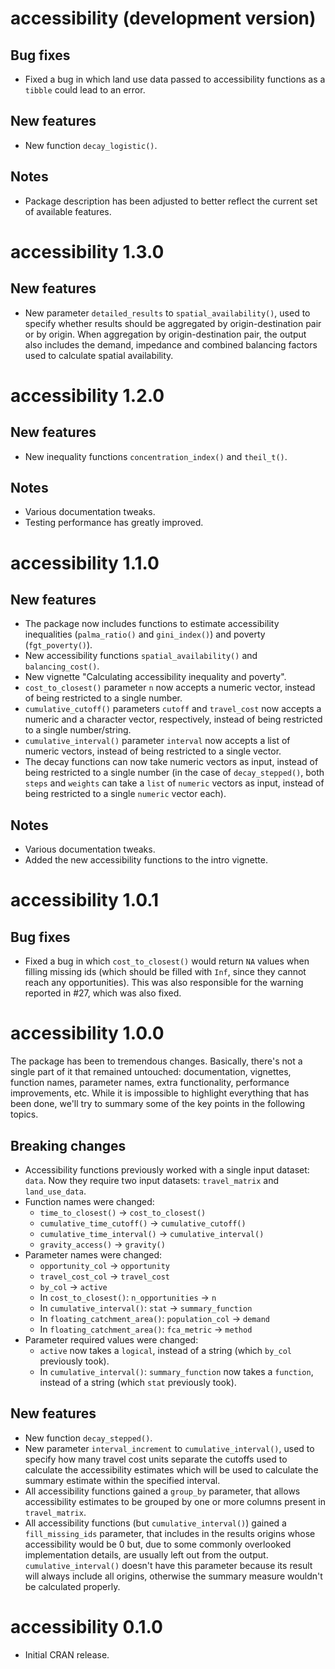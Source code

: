 # accessibility (development version)

## Bug fixes

- Fixed a bug in which land use data passed to accessibility functions as a
  `tibble` could lead to an error.

## New features

- New function `decay_logistic()`.

## Notes

- Package description has been adjusted to better reflect the current set of
  available features.

# accessibility 1.3.0

## New features

- New parameter `detailed_results` to `spatial_availability()`, used to specify
  whether results should be aggregated by origin-destination pair or by origin.
  When aggregation by origin-destination pair, the output also includes the
  demand, impedance and combined balancing factors used to calculate spatial
  availability.

# accessibility 1.2.0

## New features

- New inequality functions `concentration_index()` and `theil_t()`.

## Notes

- Various documentation tweaks.
- Testing performance has greatly improved.

# accessibility 1.1.0

## New features

- The package now includes functions to estimate accessibility inequalities
  (`palma_ratio()` and `gini_index()`) and poverty (`fgt_poverty()`).
- New accessibility functions `spatial_availability()` and `balancing_cost()`.
- New vignette "Calculating accessibility inequality and poverty".
- `cost_to_closest()` parameter `n` now accepts a numeric vector, instead of
  being restricted to a single number.
- `cumulative_cutoff()` parameters `cutoff` and `travel_cost` now accepts a
  numeric and a character vector, respectively, instead of being restricted to
  a single number/string.
- `cumulative_interval()` parameter `interval` now accepts a list of numeric
  vectors, instead of being restricted to a single vector.
- The decay functions can now take numeric vectors as input, instead of being
  restricted to a single number (in the case of `decay_stepped()`, both `steps`
  and `weights` can take a `list` of `numeric` vectors as input, instead of
  being restricted to a single `numeric` vector each).

## Notes

- Various documentation tweaks.
- Added the new accessibility functions to the intro vignette.

# accessibility 1.0.1

## Bug fixes

- Fixed a bug in which `cost_to_closest()` would return `NA` values when
  filling missing ids (which should be filled with `Inf`, since they cannot
  reach any opportunities). This was also responsible for the warning reported
  in #27, which was also fixed.

# accessibility 1.0.0

The package has been to tremendous changes. Basically, there's not a single
part of it that remained untouched: documentation, vignettes, function names,
parameter names, extra functionality, performance improvements, etc. While it
is impossible to highlight everything that has been done, we'll try to summary
some of the key points in the following topics.

## Breaking changes

- Accessibility functions previously worked with a single input dataset:
  `data`. Now they require two input datasets: `travel_matrix` and
  `land_use_data`.
- Function names were changed:
  - `time_to_closest()` -> `cost_to_closest()`
  - `cumulative_time_cutoff()` -> `cumulative_cutoff()`
  - `cumulative_time_interval()` -> `cumulative_interval()`
  - `gravity_access()` -> `gravity()`
- Parameter names were changed:
  - `opportunity_col` -> `opportunity`
  - `travel_cost_col` -> `travel_cost`
  - `by_col` -> `active`
  - In `cost_to_closest()`: `n_opportunities` -> `n`
  - In `cumulative_interval()`: `stat` -> `summary_function`
  - In `floating_catchment_area()`: `population_col` -> `demand`
  - In `floating_catchment_area()`: `fca_metric` -> `method`
- Parameter required values were changed:
  - `active` now takes a `logical`, instead of a string (which `by_col`
    previously took).
  - In `cumulative_interval()`: `summary_function` now takes a `function`,
    instead of a string (which `stat` previously took).

## New features

- New function `decay_stepped()`.
- New parameter `interval_increment` to `cumulative_interval()`, used to
  specify how many travel cost units separate the cutoffs used to calculate the
  accessibility estimates which will be used to calculate the summary estimate
  within the specified interval.
- All accessibility functions gained a `group_by` parameter, that allows
  accessibility estimates to be grouped by one or more columns present in
  `travel_matrix`.
- All accessibility functions (but `cumulative_interval()`) gained a
  `fill_missing_ids` parameter, that includes in the results origins whose
  accessibility would be 0 but, due to some commonly overlooked implementation
  details, are usually left out from the output. `cumulative_interval()` doesn't
  have this parameter because its result will always include all origins,
  otherwise the summary measure wouldn't be calculated properly.

# accessibility 0.1.0

- Initial CRAN release.
